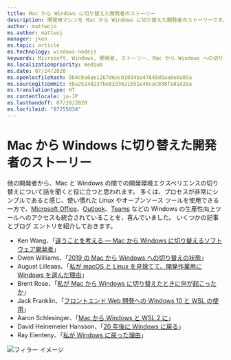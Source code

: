 ```yaml
---
title: Mac から Windows に切り替えた開発者のストーリー
description: 開発用マシンを Mac から Windows に切り替えた開発者のストーリーです。
author: mattwojo
ms.author: mattwoj
manager: jken
ms.topic: article
ms.technology: windows-nodejs
keywords: Microsoft, Windows, 開発者, ストーリー, Mac から Windows への切り替え, Mac から Windows, WSL
ms.localizationpriority: medium
ms.date: 07/24/2020
ms.openlocfilehash: 8b4cba6ae1267d6acb1034ba47648d5aa6e0a05a
ms.sourcegitcommit: 5ba2524d237be82d3621551e48cac938fe81d2ea
ms.translationtype: HT
ms.contentlocale: ja-JP
ms.lasthandoff: 07/28/2020
ms.locfileid: "87255034"
---
```

# <a name="stories-from-developers-who-have-switched-from-mac-to-windows"></a>Mac から Windows に切り替えた開発者のストーリー

他の開発者から、Mac と Windows の間での開発環境エクスペリエンスの切り替えについて話を聞くと役に立つと思われます。 多くは、プロセスが非常にシンプルであると感じ、使い慣れた Linux やオープンソース ツールを使用できる一方で、[Microsoft Office](https://www.microsoft.com/microsoft-365/products-apps-services)、[Outlook](https://www.microsoft.com/microsoft-365/outlook/email-and-calendar-software-microsoft-outlook)、[Teams](https://www.microsoft.com/microsoft-365/microsoft-teams/group-chat-software) などの Windows の生産性向上ツールへのアクセスも統合されていることを、喜んでいました。 いくつかの記事とブログ エントリを紹介しておきます。

* Ken Wang、「[違うことを考える — Mac から Windows に切り替えるソフトウェア開発者](https://medium.com/@kenwang_57215/software-developer-switching-from-mac-to-windows-66773d331910)」
* Owen Williams、「[2019 の Mac から Windows への切り替えの状態](https://char.gd/blog/2019/the-state-of-switching-to-windows-from-mac-in-2019)」
* August Lilleaas、「[私が macOS と Linux を見捨てて、開発作業用に Windows を選んだ理由](https://augustl.com/blog/2019/choosing_windows_over_macos_linux/)」
* Brent Rose、「[私が Mac から Windows に切り替えたときに何が起こったか](https://www.wired.com/story/rant-switching-from-mac-to-windows/)」
* Jack Franklin、「[フロントエンド Web 開発への Windows 10 と WSL の使用](https://www.jackfranklin.co.uk/blog/frontend-development-with-windows-10/)」
* Aaron Schlesinger、「[Mac から Windows と WSL 2 に](https://arschles.com/blog/coming-from-a-mac-to-windows-wsl-2/)」
* David Heinemeier Hansson、「[20 年後に Windows に戻る](https://m.signalvnoise.com/back-to-windows-after-twenty-years/)」
* Ray Elenteny、「[私が Windows に戻った理由](https://dzone.com/articles/why-i-returned-to-windows)」


![フィラー イメージ](../images/flashy-office2.png)